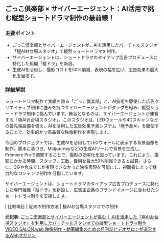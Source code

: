 ## ごっこ倶楽部 × サイバーエージェント：AI活用で挑む縦型ショートドラマ制作の最前線！

### 主要ポイント

* ごっこ倶楽部とサイバーエージェントが、AIを活用したバーチャルスタジオ「極AIお台場スタジオ」で縦型ショートドラマを制作。
* サイバーエージェントは、ショートドラマのタイアップ広告プロデュースに特化した組織「縦ドラ」を新設。
* 生成AIを活用し、撮影コストを50%削減、表現の幅を広げ、広告効果の最大化を目指す。

### 詳細解説

ショートドラマ制作で実績を誇る「ごっこ倶楽部」と、AI技術を駆使した広告クリエイティブ制作に強みを持つサイバーエージェントがタッグを組み、縦型ショートドラマ制作に挑んでいます。舞台となるのは、サイバーエージェントが運営する「極AIお台場スタジオ」。このスタジオは、LEDウォールや4Dスキャンなどの最先端設備を備え、AIを活用した広告効果予測システム「極予測AI」を駆使することで、効率的かつ高品質な映像制作を実現します。

今回のプロジェクトでは、生成AIを活用してLEDウォールに表示する背景画像を制作。脚本に基づき、Midjourneyなどの生成AIツールで背景を生成し、Premiere Proで調整することで、撮影の効率化を図っています。これにより、撮影にかかる時間、スタッフ、工数、費用を最大50%削減できると試算。さらに、CGや合成でしか実現できなかった映像表現を可能にし、視聴者にとって魅力的なコンテンツ制作を目指しています。

サイバーエージェントは、ショートドラマのタイアップ広告プロデュースに特化した専門組織「縦ドラ」を新設し、広告主企業のブランドイメージに合わせたショートドラマ制作を支援します。

| 比較項目 | 従来の制作方法 | 極AIお台場スタジオでの制作 

**元記事:** [ごっこ倶楽部とサイバーエージェントが挑む！ AIを活用した「極AIお台場スタジオ」を利用したバーチャルスタジオでの縦型ショートドラマ制作 VIDEO SALON.web 映像制作・動画編集のための月刊誌ビデオサロンが運営するWebマガジン](https://videosalon.jp/report/kiwami/)